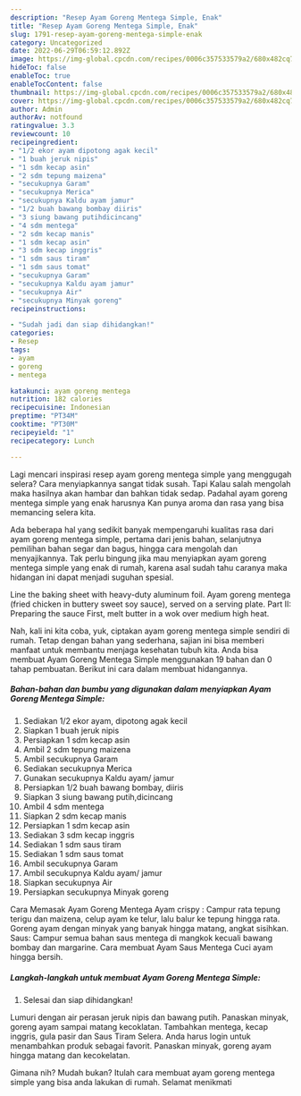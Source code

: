 ```yaml
---
description: "Resep Ayam Goreng Mentega Simple, Enak"
title: "Resep Ayam Goreng Mentega Simple, Enak"
slug: 1791-resep-ayam-goreng-mentega-simple-enak
category: Uncategorized
date: 2022-06-29T06:59:12.892Z
image: https://img-global.cpcdn.com/recipes/0006c357533579a2/680x482cq70/ayam-goreng-mentega-simple-foto-resep-utama.jpg
hideToc: false
enableToc: true
enableTocContent: false
thumbnail: https://img-global.cpcdn.com/recipes/0006c357533579a2/680x482cq70/ayam-goreng-mentega-simple-foto-resep-utama.jpg
cover: https://img-global.cpcdn.com/recipes/0006c357533579a2/680x482cq70/ayam-goreng-mentega-simple-foto-resep-utama.jpg
author: Admin
authorAv: notfound
ratingvalue: 3.3
reviewcount: 10
recipeingredient:
- "1/2 ekor ayam dipotong agak kecil"
- "1 buah jeruk nipis"
- "1 sdm kecap asin"
- "2 sdm tepung maizena"
- "secukupnya Garam"
- "secukupnya Merica"
- "secukupnya Kaldu ayam jamur"
- "1/2 buah bawang bombay diiris"
- "3 siung bawang putihdicincang"
- "4 sdm mentega"
- "2 sdm kecap manis"
- "1 sdm kecap asin"
- "3 sdm kecap inggris"
- "1 sdm saus tiram"
- "1 sdm saus tomat"
- "secukupnya Garam"
- "secukupnya Kaldu ayam jamur"
- "secukupnya Air"
- "secukupnya Minyak goreng"
recipeinstructions:

- "Sudah jadi dan siap dihidangkan!"
categories:
- Resep
tags:
- ayam
- goreng
- mentega

katakunci: ayam goreng mentega 
nutrition: 182 calories
recipecuisine: Indonesian
preptime: "PT34M"
cooktime: "PT30M"
recipeyield: "1"
recipecategory: Lunch

---
```



Lagi mencari inspirasi resep ayam goreng mentega simple yang menggugah selera? Cara menyiapkannya sangat tidak susah. Tapi Kalau salah mengolah maka hasilnya akan hambar dan bahkan tidak sedap. Padahal ayam goreng mentega simple yang enak harusnya Kan punya aroma dan rasa yang bisa memancing selera kita.


Ada beberapa hal yang sedikit banyak mempengaruhi kualitas rasa dari ayam goreng mentega simple, pertama dari jenis bahan, selanjutnya pemilihan bahan segar dan bagus, hingga cara mengolah dan menyajikannya. Tak perlu bingung jika mau menyiapkan ayam goreng mentega simple yang enak di rumah, karena asal sudah tahu caranya maka hidangan ini dapat menjadi suguhan spesial.

Line the baking sheet with heavy-duty aluminum foil. Ayam goreng mentega (fried chicken in buttery sweet soy sauce), served on a serving plate. Part II: Preparing the sauce First, melt butter in a wok over medium high heat.


Nah, kali ini kita coba, yuk, ciptakan ayam goreng mentega simple sendiri di rumah. Tetap dengan bahan yang sederhana, sajian ini bisa memberi manfaat untuk membantu menjaga kesehatan tubuh kita. Anda bisa membuat Ayam Goreng Mentega Simple menggunakan 19 bahan dan 0 tahap pembuatan. Berikut ini cara dalam membuat hidangannya.

<!--inarticleads1-->

##### Bahan-bahan dan bumbu yang digunakan dalam menyiapkan Ayam Goreng Mentega Simple:

1. Sediakan 1/2 ekor ayam, dipotong agak kecil
1. Siapkan 1 buah jeruk nipis
1. Persiapkan 1 sdm kecap asin
1. Ambil 2 sdm tepung maizena
1. Ambil secukupnya Garam
1. Sediakan secukupnya Merica
1. Gunakan secukupnya Kaldu ayam/ jamur
1. Persiapkan 1/2 buah bawang bombay, diiris
1. Siapkan 3 siung bawang putih,dicincang
1. Ambil 4 sdm mentega
1. Siapkan 2 sdm kecap manis
1. Persiapkan 1 sdm kecap asin
1. Sediakan 3 sdm kecap inggris
1. Sediakan 1 sdm saus tiram
1. Sediakan 1 sdm saus tomat
1. Ambil secukupnya Garam
1. Ambil secukupnya Kaldu ayam/ jamur
1. Siapkan secukupnya Air
1. Persiapkan secukupnya Minyak goreng


Cara Memasak Ayam Goreng Mentega Ayam crispy : Campur rata tepung terigu dan maizena, celup ayam ke telur, lalu balur ke tepung hingga rata. Goreng ayam dengan minyak yang banyak hingga matang, angkat sisihkan. Saus: Campur semua bahan saus mentega di mangkok kecuali bawang bombay dan margarine. Cara membuat Ayam Saus Mentega Cuci ayam hingga bersih. 

<!--inarticleads2-->

##### Langkah-langkah untuk membuat Ayam Goreng Mentega Simple:


1. Selesai dan siap dihidangkan!

Lumuri dengan air perasan jeruk nipis dan bawang putih. Panaskan minyak, goreng ayam sampai matang kecoklatan. Tambahkan mentega, kecap inggris, gula pasir dan Saus Tiram Selera. Anda harus login untuk menambahkan produk sebagai favorit. Panaskan minyak, goreng ayam hingga matang dan kecokelatan. 

Gimana nih? Mudah bukan? Itulah cara membuat ayam goreng mentega simple yang bisa anda lakukan di rumah. Selamat menikmati

